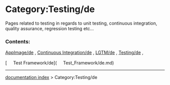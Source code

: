 # Category:Testing/de
Pages related to testing in regards to unit testing, continuous integration, quality assurance, regression testing etc\...

### Contents:

[AppImage/de](AppImage/de.md) , [Continuous Integration/de](Continuous_Integration/de.md) , [LGTM/de](LGTM/de.md) , [Testing/de](Testing/de.md) ,

[<img src="images/Property.png" style="width:16px"> Test Framework/de](<img src="images/Property.png" style="width:16px"> Test_Framework/de.md)

---
[documentation index](../README.md) > Category:Testing/de
